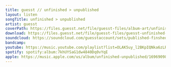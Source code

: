```yaml
---
title: guesst // unfinished > unpublished
layout: listen
songTitle: unfinished > unpublished
artist: guesst
coverPath: https://files.guesst.net/file/guesst-files/album-art/unfinished-unpublished-cover.jpeg
download: https://files.guesst.net/file/guesst-files/guesst-unfinished-unpublished.zip
soundcloud: https://soundcloud.com/guesstaccount/sets/published-finshed
bandcamp: 
youtube: https://music.youtube.com/playlist?list=OLAK5uy_l2BKpIQNka6zLR4Xh2pg8GAt4MqBdBBoo&si=aDlyqE1wE-sQuDat
spotify: spotify:album:7khUYSaG1dw4840Dq0vYqE
apple: https://music.apple.com/us/album/unfinished-unpublished/1696909824
---
```

